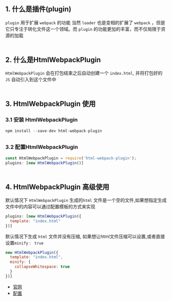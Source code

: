 ## 1. 什么是插件(plugin)
`plugin` 用于扩展 `webpack` 的功能
当然 `loader` 也是变相的扩展了 `webpack` ，但是它只专注于转化文件这一个领域。而 `plugin` 的功能更加的丰富，而不仅局限于资源的加载
<div style="margin-bottom: 50px;"></div>

## 2. 什么是HtmlWebpackPlugin
`HtmlWebpackPlugin` 会在打包结束之后自动创建一个 `index.html`, 并将打包好的 `JS` 自动引入到这个文件中
<div style="margin-bottom: 50px;"></div>

## 3. HtmlWebpackPlugin 使用
### 3.1 安装 HtmlWebpackPlugin
```js
npm install --save-dev html-webpack-plugin
```
<div style="margin-bottom: 30px;"></div>

### 3.2 配置HtmlWebpackPlugin
```js
const HtmlWebpackPlugin = require('html-webpack-plugin');
plugins: [new HtmlWebpackPlugin()]
```
<div style="margin-bottom: 50px;"></div>

## 4. HtmlWebpackPlugin 高级使用
默认情况下 `HtmlWebpackPlugin` 生成的`html` 文件是一个空的文件,如果想指定生成文件中的内容可以通过配置模板的方式来实现
```js
plugins: [new HtmlWebpackPlugin({
  template: "index.html"
})]
```

默认情况下生成 `html` 文件并没有压缩,
如果想让html文件压缩可以设置,或者直接设置`minify： true`
```js
new HtmlWebpackPlugin({
  template: "index.html",
  minify: {
    collapseWhitespace: true
  }
})]
```


- [官网](https://webpack.js.org/plugins/html-webpack-plugin/)
- [配置](https://juejin.cn/post/6844903853708541959)